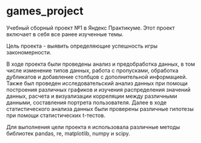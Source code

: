 # games_project
Учебный сборный проект №1 в Яндекс Практикуме. Этот проект включает в себя все ранее изученные темы.

Цель проекта - выявить определяющие успешность игры закономерности.

В ходе проекта были проведены анализ и предобработка данных, в том числе изменение типов данных, работа с пропусками, обработка дубликатов и добавление столбцов с дополнительной информацией. Также был проведен исследовательский анализ данных при помощи построения различных графиков и изучения распределения значений данных, расчета и визуализации корреляции между различными данными, составления портрета пользователя. Далее в ходе статистического анализа данных были проверены различные гипотезы при помощи статистических t-тестов.

Для выполнения цели проекта я использовала различные методы библиотек pandas, re, matplotlib, numpy и scipy.
